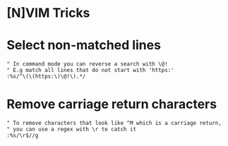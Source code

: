 [N]VIM Tricks
=============

# Select non-matched lines

```vimscript
" In command mode you can reverse a search with \@!
" E.g match all lines that do not start with 'https:'
:%s/^\(\(https:\)\@!\).*/
```

# Remove carriage return characters

```vimscript
" To remove characters that look like ^M which is a carriage return,
" you can use a regex with \r to catch it
:%s/\r$//g
```
